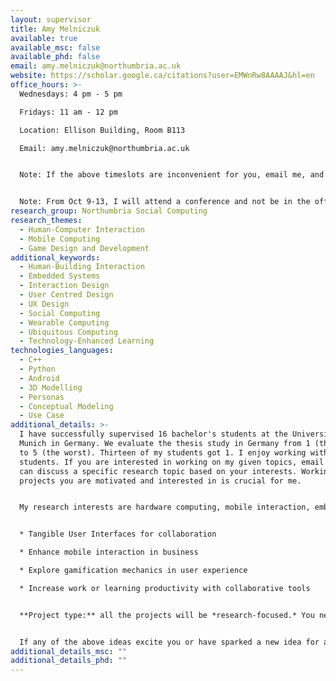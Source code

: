 ```yaml
---
layout: supervisor
title: Amy Melniczuk
available: true
available_msc: false
available_phd: false
email: amy.melniczuk@northumbria.ac.uk
website: https://scholar.google.ca/citations?user=EMWnRw8AAAAJ&hl=en
office_hours: >-
  Wednesdays: 4 pm - 5 pm

  Fridays: 11 am - 12 pm

  Location: Ellison Building, Room B113

  Email: amy.melniczuk@northumbria.ac.uk


  Note: If the above timeslots are inconvenient for you, email me, and we can try to make it on another day. In addition, to save you precious time, even though you will come on Mondays and Fridays, it is still good to email me in case I am not in the office for unexpected tasks. 


  Note: From Oct 9-13, I will attend a conference and not be in the office.
research_group: Northumbria Social Computing
research_themes:
  - Human-Computer Interaction
  - Mobile Computing
  - Game Design and Development
additional_keywords:
  - Human-Building Interaction
  - Embedded Systems
  - Interaction Design
  - User Centred Design
  - UX Design
  - Social Computing
  - Wearable Computing
  - Ubiquitous Computing
  - Technology-Enhanced Learning
technologies_languages:
  - C++
  - Python
  - Android
  - 3D Modelling
  - Personas
  - Conceptual Modeling
  - Use Case
additional_details: >-
  I have successfully supervised 16 bachelor's students at the University of
  Munich in Germany. We evaluate the thesis study in Germany from 1 (the best)
  to 5 (the worst). Thirteen of my students got 1. I enjoy working with my
  students. If you are interested in working on my given topics, email me. We
  can discuss a specific research topic based on your interests. Working on the
  projects you are motivated and interested in is crucial for me. 


  My research interests are hardware computing, mobile interaction, embodied interaction, and collaboration. My current work focuses on designing and developing [tangible user interfaces](https://en.wikipedia.org/wiki/Tangible_user_interface#:~:text=A%20tangible%20user%20interface%20represents,range%20of%20possible%20application%20areas.) to help users interact with the computer more accessible and intuitively. Specifically, I am interested in the following topics:


  * Tangible User Interfaces for collaboration

  * Enhance mobile interaction in business

  * Explore gamification mechanics in user experience

  * Increase work or learning productivity with collaborative tools


  **Project type:** all the projects will be *research-focused.* You need to build a product and conduct user studies to test your product. The product can be a mobile application, a physical artefact, or a website. 


  If any of the above ideas excite you or have sparked a new idea for a Human-Computer Interaction project, please feel free to make an appointment to discuss them with me.
additional_details_msc: ""
additional_details_phd: ""
---
```

